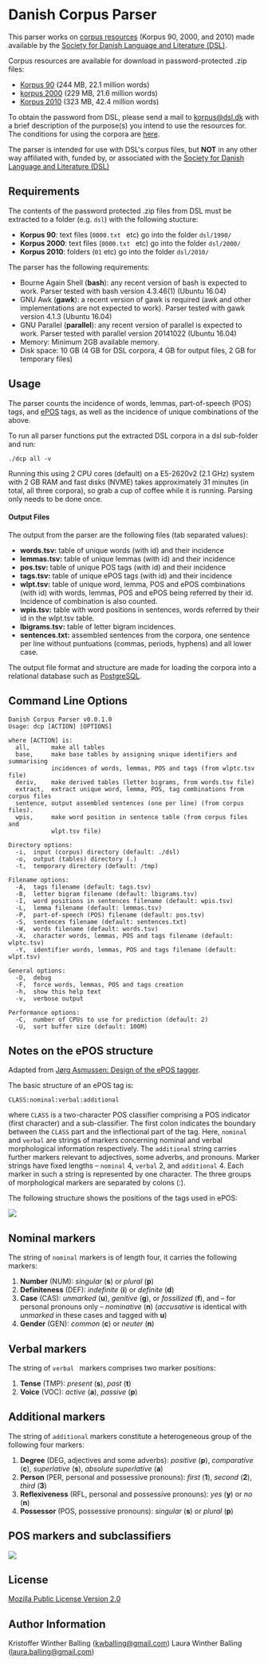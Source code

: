 Danish Corpus Parser
====================

This parser works on [corpus resources](http://korpus.dsl.dk/resources.html) (Korpus 90, 2000, and 2010) made available by the [Society for Danish Language and Literature (DSL)](www.dsl.dk).

Corpus resources are available for download in password-protected .zip files:

- [Korpus 90](http://korpus.dsl.dk/resources/corpora/KDK-1990.scrambled.zip) (244 MB, 22.1 million words)
- [korpus 2000](http://korpus.dsl.dk/resources/corpora/KDK-2000.scrambled.zip) (229 MB, 21.6 million words)
- [Korpus 2010](http://korpus.dsl.dk/resources/corpora/KDK-2010.scrambled.zip) (323 MB, 42.4 million words)

To obtain the password from DSL, please send a mail to korpus@dsl.dk with a brief description of the purpose(s) you intend to use the resources for. The conditions for using the corpora are [here](http://korpus.dsl.dk/conditions.html).

The parser is intended for use with DSL's corpus files, but **NOT** in any other way affiliated with, funded by, or associated with the [Society for Danish Language and Literature (DSL)](www.dsl.dk)

Requirements
------------

The contents of the password protected .zip files from DSL must be extracted to a folder (e.g. ```dsl```) with the following stucture:

- **Korpus 90**: text files (```0000.txt ``` etc) go into the folder ```dsl/1990/```
- **Korpus 2000**: text files (```0000.txt ``` etc) go into the folder ```dsl/2000/```
- **Korpus 2010**: folders (```01``` etc) go into the folder ```dsl/2010/```

The parser has the following requirements:

- Bourne Again Shell (**bash**): any recent version of bash is expected to work. Parser tested with bash version 4.3.46(1) (Ubuntu 16.04)
- GNU Awk (**gawk**): a recent version of gawk is required (awk and other implementations are not expected to work). Parser tested with gawk version 4.1.3 (Ubuntu 16.04)
- GNU Parallel (**parallel**): any recent version of parallel is expected to work. Parser tested with parallel version 20141022 (Ubuntu 16.04)
- Memory: Minimum 2GB available memory.
- Disk space: 10 GB (4 GB for DSL corpora, 4 GB for output files, 2 GB for temporary files)

Usage
-------

The parser counts the incidence of words, lemmas, part-of-speech (POS) tags, and [ePOS](http://korpus.dsl.dk/clarin/corpus-doc/pos-design.pdf) tags, as well as the incidence of unique combinations of the above.

To run all parser functions put the extracted DSL corpora in a dsl sub-folder and run:

```./dcp all -v```

Running this using 2 CPU cores (default) on a E5-2620v2 (2.1 GHz) system with 2 GB RAM and fast disks (NVME) takes approximately 31 minutes (in total, all three corpora), so grab a cup of coffee while it is running. Parsing only needs to be done once.

#### Output Files

The output from the parser are the following files (tab separated values):

- **words.tsv:** table of unique words (with id) and their incidence
- **lemmas.tsv:** table of unique lemmas (with id) and their incidence
- **pos.tsv:**  table of unique POS tags (with id) and their incidence
- **tags.tsv:**  table of unique ePOS tags (with id) and their incidence
- **wlpt.tsv:**  table of unique word, lemma, POS and ePOS combinations (with id)
  with words, lemmas, POS and ePOS being referred by their id. Incidence of 
  combination is also counted.
- **wpis.tsv:** table with word positions in sentences, words referred by their
  id in the wlpt.tsv table.
- **lbigrams.tsv:** table of letter bigram incidences.
- **sentences.txt:** assembled sentences from the corpora, one sentence per line
  without puntuations (commas, periods, hyphens) and all lower case.

The output file format and structure are made for loading the corpora into a relational database such as [PostgreSQL](https://www.postgresql.org/).

Command Line Options
--------------------

```
Danish Corpus Parser v0.0.1.0
Usage: dcp [ACTION] [OPTIONS]

where [ACTION] is:
  all,      make all tables
  base,     make base tables by assigning unique identifiers and summarising
            incidences of words, lemmas, POS and tags (from wlptc.tsv file)
  deriv,    make derived tables (letter bigrams, from words.tsv file)
  extract,  extract unique word, lemma, POS, tag combinations from corpus files
  sentence, output assembled sentences (one per line) (from corpus files).
  wpis,     make word position in sentence table (from corpus files and
            wlpt.tsv file)

Directory options:
  -i,  input (corpus) directory (default: ./dsl)
  -o,  output (tables) directory (.)
  -t,  temporary directory (default: /tmp)

Filename options:
  -A,  tags filename (default: tags.tsv)
  -B,  letter bigram filename (default: lbigrams.tsv)
  -I,  word positions in sentences filename (default: wpis.tsv)
  -L,  lemma filename (default: lemmas.tsv)
  -P,  part-of-speech (POS) filename (default: pos.tsv)
  -S,  sentences filename (default: sentences.txt)
  -W,  words filename (default: words.tsv)
  -X,  character words, lemmas, POS and tags filename (default: wlptc.tsv)
  -Y,  identifier words, lemmas, POS and tags filename (default: wlpt.tsv)

General options:
  -D,  debug
  -F,  force words, lemmas, POS and tags creation
  -h,  show this help text
  -v,  verbose output

Performance options:
  -C,  number of CPUs to use for prediction (default: 2)
  -U,  sort buffer size (default: 100M)
```


Notes on the ePOS structure
-------

Adapted from [Jørg Asmussen: Design of the ePOS tagger](http://korpus.dsl.dk/clarin/corpus-doc/pos-design.pdf).

The basic structure of an ePOS tag is:

```CLASS:nominal:verbal:additional```

where ```CLASS``` is a two-character POS classifier comprising a POS indicator (first character) and a sub-classifier. The first colon indicates the boundary between the ```CLASS``` part and the inflectional part of the tag. Here, ```nominal``` and ```verbal``` are strings of markers concerning nominal and verbal morphological information respectively. The ```additional``` string carries further markers relevant to adjectives, some adverbs, and pronouns. Marker strings have fixed lengths – ```nominal``` 4,
```verbal``` 2, and ```additional``` 4. Each marker in such a string is represented by one
character. The three groups of morphological markers are separated by colons (:).

The following structure shows the positions of the tags used in ePOS:

![](https://github.com/balling-cc/danish-corpus-parser/blob/master/inflectional-markers.png)

## Nominal markers

The string of ```nominal``` markers is of length four, it carries the following markers:

1. **Number** (NUM): *singular* (**s**) or *plural* (**p**)
2. **Definiteness** (DEF): *indefinite* (**i**) or *definite* (**d**)
3. **Case**   (CAS): *unmarked* (**u**), *genitive* (**g**), or *fossilized* (**f**), and – for personal
pronouns only – *nominative* (**n**) (*accusative* is identical with *unmarked* in
these cases and tagged with **u**)
4. **Gender** (GEN): *common* (**c**) or *neuter* (**n**)

## Verbal markers

The string of ```verbal ``` markers comprises two marker positions:

1. **Tense** (TMP): *present* (**s**), *past* (**t**)
2. **Voice** (VOC): *active* (**a**), *passive* (**p**)

## Additional markers

The string of ```additional``` markers constitute a heterogeneous group of the following four
markers:

1. **Degree** (DEG, adjectives and some adverbs): *positive* (**p**), *comparative* (**c**),
*superlative* (**s**), *absolute superlative* (**a**)
2. **Person** (PER, personal and possessive pronouns): *first* (**1**), *second* (**2**),
*third* (**3**)
3. **Reflexiveness** (RFL, personal and possessive pronouns): *yes* (**y**) or *no* (**n**)
4. **Possessor** (POS, possessive pronouns): *singular* (**s**) or *plural* (**p**)

## POS markers and subclassifiers

![](https://github.com/balling-cc/danish-corpus-parser/blob/master/pos-markers-and-subclassifiers.png)

License
-------

[Mozilla Public License Version 2.0](http://mozilla.org/MPL/2.0/)

Author Information
------------------

Kristoffer Winther Balling (kwballing@gmail.com)
Laura Winther Balling (laura.balling@gmail.com)